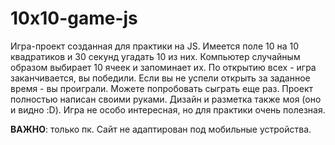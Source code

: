# 10x10-game-js
Игра-проект созданная для практики на JS. Имеется поле 10 на 10 квадратиков и 30 секунд угадать 10 из них. Компьютер случайным образом выбирает 10 ячеек и запоминает их. По открытию всех - игра заканчивается, вы победили. Если вы не успели открыть за заданное время - вы проиграли. Можете попробовать сыграть еще раз. Проект полностью написан своими руками. Дизайн и разметка также моя (оно и видно :D). Игра не особо интересная, но для практики очень полезная.

**ВАЖНО**: только пк. Сайт не адаптирован под мобильные устройства.
